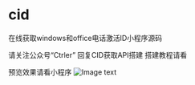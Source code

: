 # cid
在线获取windows和office电话激活ID小程序源码

请关注公众号“Ctrler” 回复CID获取API搭建
搭建教程请看

预览效果请看小程序
![Image text](https://user-images.githubusercontent.com/22748003/178624703-87ce09b4-87b7-4744-8ac8-7eca652bba0e.jpg)

